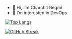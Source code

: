 - 👋 Hi, I’m Charchit Regmi
- 👀 I’m interested in DevOps

[![Top Langs](https://github-readme-stats.vercel.app/api/top-langs/?username=charchit14&layout=donut)](https://github.com/charchit14/github-readme-stats)

[![GitHub Streak](https://github-readme-streak-stats.herokuapp.com/?user=charchit14&theme=dark&locale=en)](https://github.com/charchit14)




<!---
charchit14/charchit14 is a ✨ special ✨ repository because its `README.md` (this file) appears on your GitHub profile.

You can click the Preview link to take a look at your changes.

&nbsp;&nbsp;&nbsp;&nbsp;&nbsp;&nbsp;&nbsp;

![Github Stats](https://github-readme-stats.vercel.app/api?username=charchit14&theme=radical)

![Profile Views](https://komarev.com/ghpvc/?username=charchit14&style=flat-square)

- 🌱 I’m currently learning programming and new tools
- 💞️ I’m looking to collaborate on ...
- 📫 How to reach me ...
- I graduated from IOE, Thapathali Campus in Electronics, Communication, and Information Engineering 
--->
